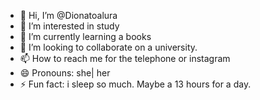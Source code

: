 - 👋 Hi, I’m @Dionatoalura
- 👀 I’m interested in study
- 🌱 I’m currently learning a books
- 💞️ I’m looking to collaborate on a university. 
- 📫 How to reach me for the telephone or instagram
- 😄 Pronouns: she| her
- ⚡ Fun fact: i sleep so much. Maybe a 13 hours for a day.

<!---
Dionatoalura/Dionatoalura is a ✨ special ✨ repository because its `README.md` (this file) appears on your GitHub profile.
You can click the Preview link to take a look at your changes.
--->
